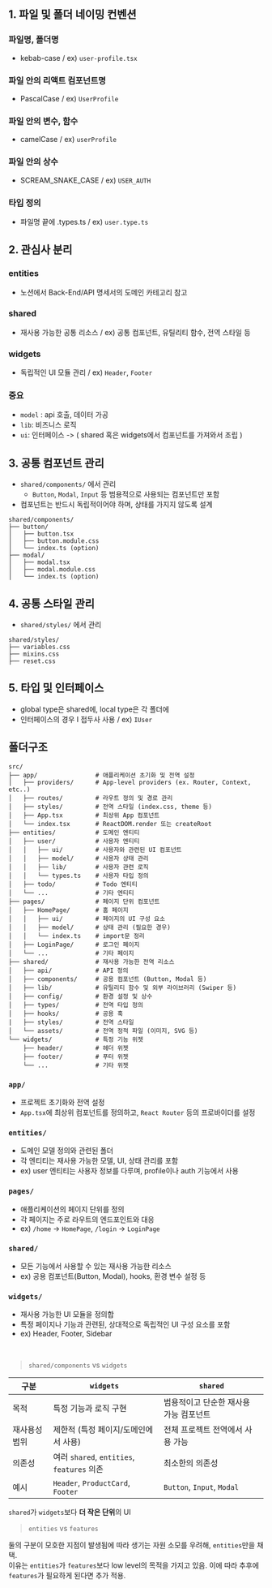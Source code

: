 ## 1. 파일 및 폴더 네이밍 컨벤션
### 파일명, 폴더명
- kebab-case / ex) `user-profile.tsx`
### 파일 안의 리액트 컴포넌트명
- PascalCase / ex) `UserProfile`
### 파일 안의 변수, 함수
- camelCase / ex) `userProfile`
### 파일 안의 상수
- SCREAM_SNAKE_CASE / ex) `USER_AUTH`
### 타입 정의
- 파일명 끝에 .types.ts / ex) `user.type.ts`

## 2. 관심사 분리

### entities
- 노션에서 Back-End/API 명세서의 도메인 카테고리 참고
### shared
- 재사용 가능한 공통 리소스 / ex) 공통 컴포넌트, 유틸리티 함수, 전역 스타일 등
### widgets
- 독립적인 UI 모듈 관리 / ex) `Header`, `Footer`

### **중요**
- `model` : api 호출, 데이터 가공 
- `lib`: 비즈니스 로직
- `ui`: 인터페이스 ->  ( shared 혹은 widgets에서 컴포넌트를 가져와서 조립 )

## 3. 공통 컴포넌트 관리
- `shared/components/` 에서 관리
  - `Button`, `Modal`, `Input` 등 범용적으로 사용되는 컴포넌트만 포함
- 컴포넌트는 반드시 독립적이어야 하며, 상태를 가지지 않도록 설계

```
shared/components/
├── button/
│   ├── button.tsx
│   ├── button.module.css
│   └── index.ts (option)
├── modal/
│   ├── modal.tsx
│   ├── modal.module.css
│   └── index.ts (option)
```

## 4. 공통 스타일 관리
- `shared/styles/` 에서 관리
```
shared/styles/
├── variables.css
├── mixins.css
├── reset.css
```

## 5. 타입 및 인터페이스
- global type은 shared에, local type은 각 폴더에
- 인터페이스의 경우 I 접두사 사용 / ex) `IUser`

## 폴더구조

```
src/
├── app/                # 애플리케이션 초기화 및 전역 설정
│   ├── providers/      # App-level providers (ex. Router, Context, etc..)
│   ├── routes/         # 라우트 정의 및 경로 관리
│   ├── styles/         # 전역 스타일 (index.css, theme 등)
│   ├── App.tsx         # 최상위 App 컴포넌트
│   └── index.tsx       # ReactDOM.render 또는 createRoot
├── entities/           # 도메인 엔티티
│   ├── user/           # 사용자 엔티티
│   │   ├── ui/         # 사용자와 관련된 UI 컴포넌트
│   │   ├── model/      # 사용자 상태 관리
│   │   ├── lib/        # 사용자 관련 로직
│   │   └── types.ts    # 사용자 타입 정의
│   ├── todo/           # Todo 엔티티
│   └── ...             # 기타 엔티티
├── pages/              # 페이지 단위 컴포넌트
│   ├── HomePage/       # 홈 페이지
│   │   ├── ui/         # 페이지의 UI 구성 요소
│   │   ├── model/      # 상태 관리 (필요한 경우)
│   │   └── index.ts    # import문 정리
│   ├── LoginPage/      # 로그인 페이지
│   └── ...             # 기타 페이지
├── shared/             # 재사용 가능한 전역 리소스
│   ├── api/            # API 정의
│   ├── components/     # 공용 컴포넌트 (Button, Modal 등)
│   ├── lib/            # 유틸리티 함수 및 외부 라이브러리 (Swiper 등)
│   ├── config/         # 환경 설정 및 상수
│   ├── types/          # 전역 타입 정의
│   ├── hooks/          # 공용 훅
|   ├── styles/         # 전역 스타일
│   └── assets/         # 전역 정적 파일 (이미지, SVG 등)
└── widgets/            # 특정 기능 위젯
    ├── header/         # 헤더 위젯
    ├── footer/         # 푸터 위젯
    └── ...             # 기타 위젯
```


### `app/`
- 프로젝트 초기화와 전역 설정
- `App.tsx`에 최상위 컴포넌트를 정의하고, `React Router` 등의 프로바이더를 설정

### `entities/`
- 도메인 모델 정의와 관련된 폴더
- 각 엔티티는 재사용 가능한 모델, UI, 상태 관리를 포함
- ex) user 엔티티는 사용자 정보를 다루며, profile이나 auth 기능에서 사용

### `pages/`
- 애플리케이션의 페이지 단위를 정의
- 각 페이지는 주로 라우트의 엔드포인트와 대응
- ex) `/home` -> `HomePage`, `/login` -> `LoginPage`

### `shared/`
- 모든 기능에서 사용할 수 있는 재사용 가능한 리소스
- ex) 공용 컴포넌트(Button, Modal), hooks, 환경 변수 설정 등

### `widgets/`
- 재사용 가능한 UI 모듈을 정의합
- 특정 페이지나 기능과 관련된, 상대적으로 독립적인 UI 구성 요소를 포함
- ex) Header, Footer, Sidebar

<br/>

> `shared/components` vs `widgets`

| **구분**        | **`widgets`**                             | **`shared`**                              |
|-------------------|-------------------------------------------|-------------------------------------------|
| 목적         | 특정 기능과 로직 구현                    | 범용적이고 단순한 재사용 가능 컴포넌트    |
| 재사용성 범위  | 제한적 (특정 페이지/도메인에서 사용)       | 전체 프로젝트 전역에서 사용 가능          |
| 의존성       | 여러 `shared`, `entities`, `features` 의존 | 최소한의 의존성                          |
| 예시        | `Header`, `ProductCard`, `Footer`         | `Button`, `Input`, `Modal`               |

`shared`가 `widgets`보다 **더 작은 단위**의 UI

> `entities` vs `features`

둘의 구분이 모호한 지점이 발생됨에 따라 생기는 자원 소모를 우려해, `entities`만을 채택.
<br/> 
이유는 `entities`가 `features`보다 low level의 목적을 가지고 있음. 이에 따라 추후에 `features`가 필요하게 된다면 추가 적용.